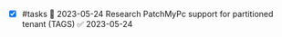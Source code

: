 - [x] #tasks 📅 2023-05-24 Research PatchMyPc support for partitioned tenant (TAGS) ✅ 2023-05-24
      